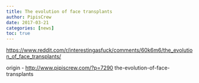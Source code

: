 ```yaml
---
title: The evolution of face transplants
author: PipisCrew
date: 2017-03-21
categories: [news]
toc: true
---
```


https://www.reddit.com/r/interestingasfuck/comments/60k6m6/the_evolution_of_face_transplants/

origin - http://www.pipiscrew.com/?p=7290 the-evolution-of-face-transplants